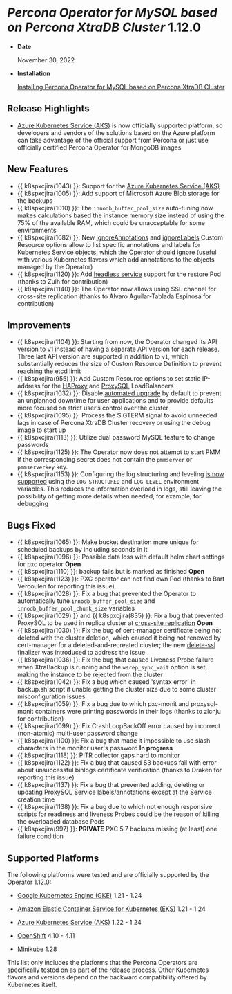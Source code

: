 # *Percona Operator for MySQL based on Percona XtraDB Cluster* 1.12.0

* **Date**

   November 30, 2022

* **Installation**

   [Installing Percona Operator for MySQL based on Percona XtraDB Cluster](index.md#quickstart-guides)

## Release Highlights

* [Azure Kubernetes Service (AKS)](../aks.md) is now officially supported platform, so developers and vendors of the solutions based on the Azure platform can take advantage of the official support from Percona or just use officially certified Percona Operator for MongoDB images

## New Features

* {{  k8spxcjira(1043) }}: Support for the [Azure Kubernetes Service (AKS)](../aks.md)
* {{  k8spxcjira(1005) }}: Add support of Microsoft Azure Blob storage for the backups
* {{  k8spxcjira(1010) }}: The `innodb_buffer_pool_size` auto-tuning now makes calculations based the instance memory size instead of using the 75% of the available RAM, which could be unacceptable for some environments
* {{  k8spxcjira(1082) }}: New [ignoreAnnotations](operator.md#ignoreannotations) and [ignoreLabels](operator.md#ignorelabels) Custom Resource options allow to list specific  annotations and labels for Kubernetes Service objects, which the Operator should ignore (useful with various Kubernetes flavors which add annotations to the objects managed by the Operator)
* {{  k8spxcjira(1120) }}: Add [headless service](https://kubernetes.io/docs/concepts/services-networking/service/#headless-services) support for the restore Pod (thanks to Zulh for contribution)
* {{  k8spxcjira(1140) }}: The Operator now allows using SSL channel for cross-site replication (thanks to Alvaro Aguilar-Tablada Espinosa for contribution)

## Improvements

* {{ k8spxcjira(1104) }}: Starting from now, the Operator changed its API version to v1 instead of having a separate API version for each release. Three last API version are supported in addition to `v1`, which substantially reduces the size of Custom Resource Definition to prevent reaching the etcd limit
* {{  k8spxcjira(955) }}: Add Custom Resource options to set static IP-address for the [HAProxy](operator.md#haproxy-loadbalancerip) and [ProxySQL](operator.md#proxysql-loadbalancerip) LoadBalancers
* {{  k8spxcjira(1032) }}: Disable [automated upgrade](../update.md#operator-update-smartupdates) by default to prevent an unplanned downtime for user applications and to provide defaults more focused on strict user’s control over the cluster
* {{  k8spxcjira(1095) }}: Process the SIGTERM signal to avoid unneeded lags in case of Percona XtraDB Cluster recovery or using the debug image to start up
* {{  k8spxcjira(1113) }}: Utilize dual password MySQL feature to change passwords
* {{  k8spxcjira(1125) }}: The Operator now does not attempt to start PMM if the corresponding secret does not contain the `pmmserver` or `pmmserverkey` key.
* {{  k8spxcjira(1153) }}: Configuring the log structuring and leveling [is now supported](../debug.md#changing-logs-representation) using the `LOG_STRUCTURED` and `LOG_LEVEL` environment variables. This reduces the information overload in logs, still leaving the possibility of getting more details when needed, for example, for debugging

## Bugs Fixed

* {{  k8spxcjira(1065) }}: Make bucket destination more unique for scheduled backups by including seconds in it
* {{  k8spxcjira(1096) }}: Possible data loss with default helm chart settings for pxc operator **Open**
* {{  k8spxcjira(1110) }}: backup fails but is marked as finished **Open**
* {{  k8spxcjira(1123) }}: PXC operator can not find own Pod (thanks to Bart Vercoulen for reporting this issue)
* {{  k8spxcjira(1028) }}: Fix a bug that prevented the Operator to automatically tune `innodb_buffer_pool_size` and `innodb_buffer_pool_chunk_size` variables
* {{  k8spxcjira(1029) }} and {{  k8spxcjira(835) }}: Fix a bug that prevented ProxySQL to be used in replica cluster at [cross-site replication](replication.md) **Open**
* {{  k8spxcjira(1030) }}: Fix the bug of cert-manager certificate being not deleted with the cluster deletion, which caused it being not renewed by cert-manager for a deleted-and-recreated cluster; the new [delete-ssl](operator.md#finalizers-delete-ssl) finalizer was introduced to address the issue
* {{  k8spxcjira(1036) }}: Fix the bug that caused Liveness Probe failure when XtraBackup is running and the `wsrep_sync_wait` option is set, making the instance to be rejected from the cluster
* {{  k8spxcjira(1042) }}: Fix a bug which caused 'syntax error' in backup.sh script if unable getting the cluster size due to some cluster misconfiguration issues 
* {{  k8spxcjira(1059) }}: Fix a bug due to which pxc-monit and proxysql-monit containers were printing passwords in their logs (thanks to zlcnju for contribution)
* {{  k8spxcjira(1099) }}: Fix CrashLoopBackOff error caused by incorrect (non-atomic) multi-user password change
* {{  k8spxcjira(1100) }}: Fix a bug that made it impossible to use slash characters in the monitor user's password **In progress**
* {{  k8spxcjira(1118) }}: PITR collector gaps hard to monitor
* {{  k8spxcjira(1122) }}: Fix a bug that caused S3 backups fail with error about unsuccessful binlogs certificate verification (thanks to Draken for reporting this issue)
* {{  k8spxcjira(1137) }}: Fix a bug that prevented adding, deleting or updating ProxySQL Service labels/annotations except at the Service creation time
* {{  k8spxcjira(1138) }}: Fix a bug due to which not enough responsive scripts for readiness and liveness Probes could be the reason of killing the overloaded database Pods
* {{  k8spxcjira(997) }}: **PRIVATE** PXC 5.7 backups missing (at least) one failure condition

## Supported Platforms

The following platforms were tested and are officially supported by the Operator
1.12.0:

* [Google Kubernetes Engine (GKE)](https://cloud.google.com/kubernetes-engine) 1.21 - 1.24

* [Amazon Elastic Container Service for Kubernetes (EKS)](https://aws.amazon.com) 1.21 - 1.24

* [Azure Kubernetes Service (AKS)](https://azure.microsoft.com/en-us/services/kubernetes-service/) 1.22 - 1.24

* [OpenShift](https://www.redhat.com/en/technologies/cloud-computing/openshift) 4.10 - 4.11

* [Minikube](https://minikube.sigs.k8s.io/docs/) 1.28

This list only includes the platforms that the Percona Operators are specifically tested on as part of the release process. Other Kubernetes flavors and versions depend on the backward compatibility offered by Kubernetes itself.
